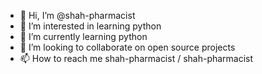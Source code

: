 - 👋 Hi, I’m @shah-pharmacist
- 👀 I’m interested in learning python
- 🌱 I’m currently learning python
- 💞️ I’m looking to collaborate on open source projects
- 📫 How to reach me shah-pharmacist
/
shah-pharmacist

<!---
shah-pharmacist/shah-pharmacist is a ✨ special ✨ repository because its `README.md` (this file) appears on your GitHub profile.
You can click the Preview link to take a look at your changes.
--->
